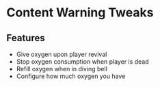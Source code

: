 # Content Warning Tweaks

## Features
- Give oxygen upon player revival
- Stop oxygen consumption when player is dead
- Refill oxygen when in diving bell
- Configure how much oxygen you have